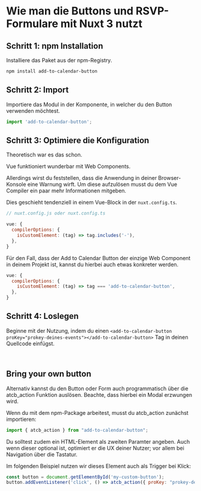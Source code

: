 
# Wie man die Buttons und RSVP-Formulare mit Nuxt 3 nutzt

## Schritt 1: npm Installation

Installiere das Paket aus der npm-Registry.

```bash
npm install add-to-calendar-button
```

## Schritt 2: Import

Importiere das Modul in der Komponente, in welcher du den Button verwenden möchtest.

```javascript
import 'add-to-calendar-button';
```

## Schritt 3: Optimiere die Konfiguration

Theoretisch war es das schon.

Vue funktioniert wunderbar mit Web Components.

Allerdings wirst du feststellen, dass die Anwendung in deiner Browser-Konsole eine Warnung wirft.
Um diese aufzulösen musst du dem Vue Compiler ein paar mehr Informationen mitgeben.

Dies geschieht tendenziell in einem Vue-Block in der `nuxt.config.ts`.

```javascript
// nuxt.config.js oder nuxt.config.ts

vue: {
  compilerOptions: {
    isCustomElement: (tag) => tag.includes('-'),
  },
}
```

Für den Fall, dass der Add to Calendar Button der einzige Web Component in deinem Projekt ist, kannst du hierbei auch etwas konkreter werden.

```javascript
vue: {
  compilerOptions: {
    isCustomElement: (tag) => tag === 'add-to-calendar-button',
  },
}
```

## Schritt 4: Loslegen

Beginne mit der Nutzung, indem du einen `<add-to-calendar-button proKey="prokey-deines-events"></add-to-calendar-button>` Tag in deinen Quellcode einfügst.

<br />

## Bring your own button

Alternativ kannst du den Button oder Form auch programmatisch über die atcb_action Funktion auslösen. Beachte, dass hierbei ein Modal erzwungen wird.

Wenn du mit dem npm-Package arbeitest, musst du atcb_action zunächst importieren:

```javascript
import { atcb_action } from "add-to-calendar-button";
```

Du solltest zudem ein HTML-Element als zweiten Paramter angeben. Auch wenn dieser optional ist, optimiert er die UX deiner Nutzer; vor allem bei Navigation über die Tastatur.

Im folgenden Beispiel nutzen wir dieses Element auch als Trigger bei Klick:

```javascript
const button = document.getElementById('my-custom-button');
button.addEventListener('click', () => atcb_action({ proKey: "prokey-deines-events"}, button));

```
